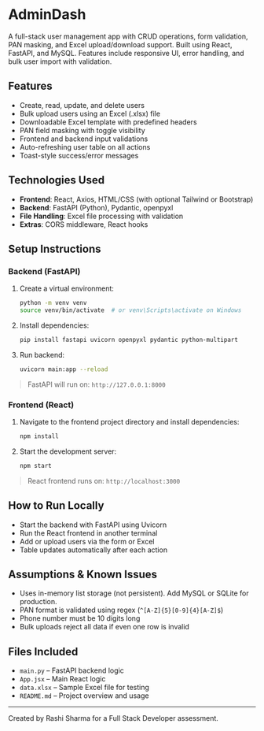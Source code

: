 # AdminDash
A full-stack user management app with CRUD operations, form validation, PAN masking, and Excel upload/download support. Built using React, FastAPI, and MySQL. Features include responsive UI, error handling, and bulk user import with validation.

## Features

- Create, read, update, and delete users
- Bulk upload users using an Excel (.xlsx) file
- Downloadable Excel template with predefined headers
- PAN field masking with toggle visibility
- Frontend and backend input validations
- Auto-refreshing user table on all actions
- Toast-style success/error messages

## Technologies Used

- **Frontend**: React, Axios, HTML/CSS (with optional Tailwind or Bootstrap)
- **Backend**: FastAPI (Python), Pydantic, openpyxl
- **File Handling**: Excel file processing with validation
- **Extras**: CORS middleware, React hooks

## Setup Instructions

### Backend (FastAPI)

1. Create a virtual environment:
    ```bash
    python -m venv venv
    source venv/bin/activate  # or venv\Scripts\activate on Windows
    ```

2. Install dependencies:
    ```bash
    pip install fastapi uvicorn openpyxl pydantic python-multipart
    ```

3. Run backend:
    ```bash
    uvicorn main:app --reload
    ```

> FastAPI will run on: `http://127.0.0.1:8000`

### Frontend (React)

1. Navigate to the frontend project directory and install dependencies:
    ```bash
    npm install
    ```

2. Start the development server:
    ```bash
    npm start
    ```

> React frontend runs on: `http://localhost:3000`

## How to Run Locally

- Start the backend with FastAPI using Uvicorn
- Run the React frontend in another terminal
- Add or upload users via the form or Excel
- Table updates automatically after each action

## Assumptions & Known Issues

- Uses in-memory list storage (not persistent). Add MySQL or SQLite for production.
- PAN format is validated using regex (`^[A-Z]{5}[0-9]{4}[A-Z]$`)
- Phone number must be 10 digits long
- Bulk uploads reject all data if even one row is invalid

## Files Included

- `main.py` – FastAPI backend logic
- `App.jsx` – Main React logic
- `data.xlsx` – Sample Excel file for testing
- `README.md` – Project overview and usage

---

Created by Rashi Sharma for a Full Stack Developer assessment.
